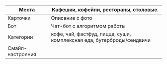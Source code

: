 
| Места            | Кафешки, кофейни, рестораны, столовые.                                |
| ---------------- | --------------------------------------------------------------------- |
| Карточки         | Описание с фото                                                       |
| Бот              | Чат-бот с алгоритмом работы                                           |
| Категории        | кофе, чай, фастфуд, пицца, суши, комплексная еда, бутерброды/сендвичи |
| Смайл-настроения |                                                                       |
